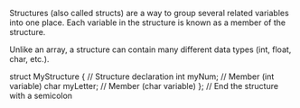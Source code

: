 Structures (also called structs) are a way to group several related variables into one place. Each variable in the structure is known as a member of the structure.

Unlike an array, a structure can contain many different data types (int, float, char, etc.).

struct MyStructure {   // Structure declaration
  int myNum;           // Member (int variable)
  char myLetter;       // Member (char variable)
}; // End the structure with a semicolon